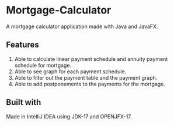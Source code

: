 # Mortgage-Calculator
 A mortgage calculator application made with Java and JavaFX.
## Features
1. Able to calculate linear payment schedule and annuity payment schedule for mortgage.
2. Able to see graph for each payment schedule.
3. Able to filter out the payment table and the payment graph.
4. Able to add postponements to the payments for the mortgage.
## Built with
Made in IntelliJ IDEA using JDK-17 and OPENJFX-17.
